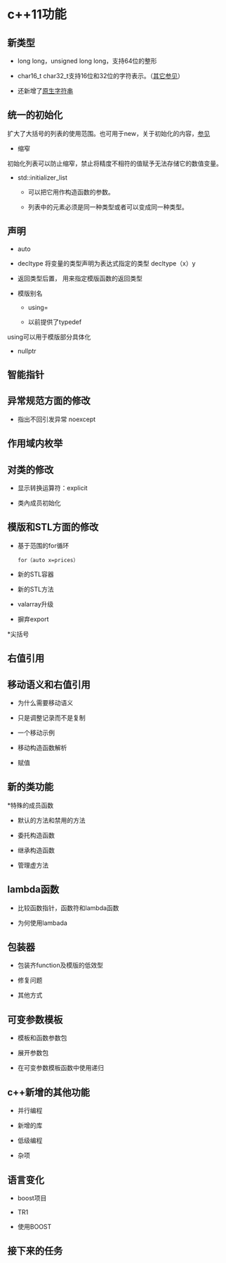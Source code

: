 # c++11功能

## 新类型

* long long，unsigned long long，支持64位的整形

* char16\_t char32\_t支持16位和32位的字符表示。（[其它参见](/chapter1/yu-yan/python/bian-cheng-yu-yan-zhong-de-wei-shu.md)）

* 还新增了[原生字符串](/chapter1/yu-yan/c++/stringlei-he-stl/yuan-sheng-zi-fu-chuan.md)


## 统一的初始化

扩大了大括号的列表的使用范围。也可用于new，关于初始化的内容，[参见](/chapter1/yu-yan/c++/yu-fa-tang/cde-chu-shi-hua.md)

* 缩窄

初始化列表可以防止缩窄，禁止将精度不相符的值赋予无法存储它的数值变量。

* std::initializer\_list

  * 可以把它用作构造函数的参数。

  * 列表中的元素必须是同一种类型或者可以变成同一种类型。

## 声明

* auto

* decltype 将变量的类型声明为表达式指定的类型 decltype（x）y

* 返回类型后置， 用来指定模版函数的返回类型

* 模版别名

  *  using=

  *  以前提供了typedef

using可以用于模版部分具体化

* nullptr

## 智能指针

## 异常规范方面的修改

* 指出不回引发异常 noexcept

## 作用域内枚举

## 对类的修改

* 显示转换运算符：explicit

* 类內成员初始化

## 模版和STL方面的修改

* 基于范围的for循环

      for（auto x=prices）

* 新的STL容器

* 新的STL方法

* valarray升级

* 摒弃export

*尖括号

## 右值引用

## 移动语义和右值引用

* 为什么需要移动语义

* 只是调整记录而不是复制

* 一个移动示例

* 移动构造函数解析

* 赋值

## 新的类功能

*特殊的成员函数

* 默认的方法和禁用的方法

* 委托构造函数

* 继承构造函数

* 管理虚方法

## lambda函数

* 比较函数指针，函数符和lambda函数

* 为何使用lambada

## 包装器

* 包装齐function及模版的低效型

* 修复问题

* 其他方式

## 可变参数模板

* 模板和函数参数包

* 展开参数包

* 在可变参数模板函数中使用递归

## c++新增的其他功能

* 并行编程

* 新增的库

* 低级编程

* 杂项

## 语言变化

* boost项目

* TR1

* 使用BOOST

## 接下来的任务



